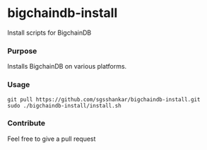 # bigchaindb-install
Install scripts for BigchainDB

### Purpose
Installs BigchainDB on various platforms.

### Usage

```
git pull https://github.com/sgsshankar/bigchaindb-install.git
sudo ./bigchaindb-install/install.sh

```

### Contribute
Feel free to give a pull request

